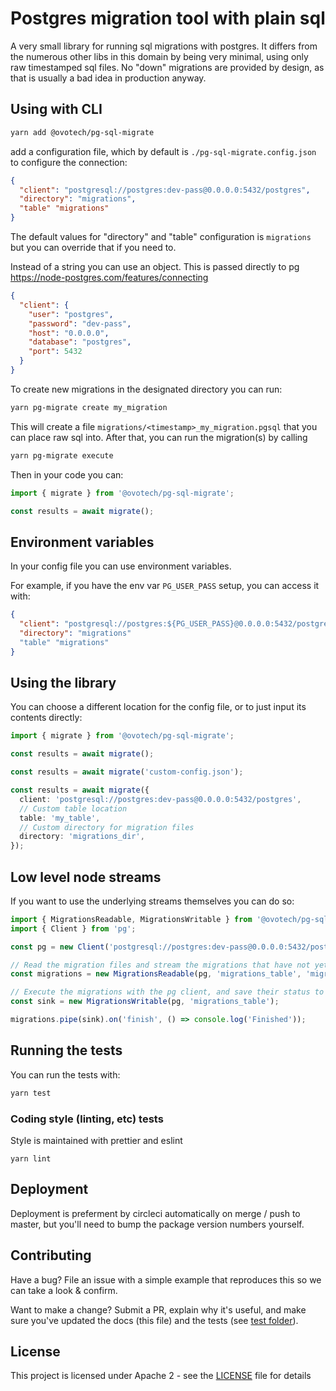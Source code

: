 # Postgres migration tool with plain sql

A very small library for running sql migrations with postgres. It differs from the numerous other libs in this domain by being very minimal, using only raw timestamped sql files. No "down" migrations are provided by design, as that is usually a bad idea in production anyway.

## Using with CLI

```bash
yarn add @ovotech/pg-sql-migrate
```

add a configuration file, which by default is `./pg-sql-migrate.config.json` to configure the connection:

```json
{
  "client": "postgresql://postgres:dev-pass@0.0.0.0:5432/postgres",
  "directory": "migrations",
  "table" "migrations"
}
```

The default values for "directory" and "table" configuration is `migrations` but you can override that if you need to.

Instead of a string you can use an object. This is passed directly to pg https://node-postgres.com/features/connecting

```json
{
  "client": {
    "user": "postgres",
    "password": "dev-pass",
    "host": "0.0.0.0",
    "database": "postgres",
    "port": 5432
  }
}
```

To create new migrations in the designated directory you can run:

```bash
yarn pg-migrate create my_migration
```

This will create a file `migrations/<timestamp>_my_migration.pgsql` that you can place raw sql into. After that, you can run the migration(s) by calling

```bash
yarn pg-migrate execute
```

Then in your code you can:

```typescript
import { migrate } from '@ovotech/pg-sql-migrate';

const results = await migrate();
```

## Environment variables

In your config file you can use environment variables.

For example, if you have the env var `PG_USER_PASS` setup, you can access it with:

```json
{
  "client": "postgresql://postgres:${PG_USER_PASS}@0.0.0.0:5432/postgres",
  "directory": "migrations"
  "table" "migrations"
}
```

## Using the library

You can choose a different location for the config file, or to just input its contents directly:

```typescript
import { migrate } from '@ovotech/pg-sql-migrate';

const results = await migrate();

const results = await migrate('custom-config.json');

const results = await migrate({
  client: 'postgresql://postgres:dev-pass@0.0.0.0:5432/postgres',
  // Custom table location
  table: 'my_table',
  // Custom directory for migration files
  directory: 'migrations_dir',
});
```

## Low level node streams

If you want to use the underlying streams themselves you can do so:

```typescript
import { MigrationsReadable, MigrationsWritable } from '@ovotech/pg-sql-migrate';
import { Client } from 'pg';

const pg = new Client('postgresql://postgres:dev-pass@0.0.0.0:5432/postgres');

// Read the migration files and stream the migrations that have not yet run.
const migrations = new MigrationsReadable(pg, 'migrations_table', 'migrations_dir');

// Execute the migrations with the pg client, and save their status to the migrations table
const sink = new MigrationsWritable(pg, 'migrations_table');

migrations.pipe(sink).on('finish', () => console.log('Finished'));
```

## Running the tests

You can run the tests with:

```bash
yarn test
```

### Coding style (linting, etc) tests

Style is maintained with prettier and eslint

```
yarn lint
```

## Deployment

Deployment is preferment by circleci automatically on merge / push to master, but you'll need to bump the package version numbers yourself.

## Contributing

Have a bug? File an issue with a simple example that reproduces this so we can take a look & confirm.

Want to make a change? Submit a PR, explain why it's useful, and make sure you've updated the docs (this file) and the tests (see [test folder](test)).

## License

This project is licensed under Apache 2 - see the [LICENSE](LICENSE) file for details
